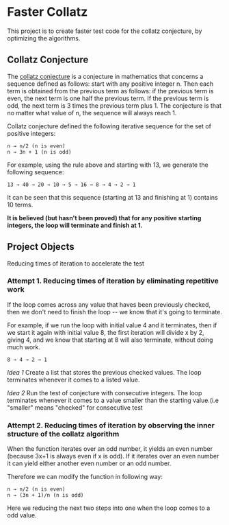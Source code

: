 # Faster Collatz
This project is to create faster test code for the collatz conjecture, by optimizing the algorithms.

## Collatz Conjecture
The [collatz conjecture](https://en.wikipedia.org/wiki/Collatz_conjecture) is a conjecture in mathematics that concerns a sequence defined as follows: start with any positive integer n. Then each term is obtained from the previous term as follows: if the previous term is even, the next term is one half the previous term. If the previous term is odd, the next term is 3 times the previous term plus 1. The conjecture is that no matter what value of n, the sequence will always reach 1.

Collatz conjecture defined the following iterative sequence for the set of positive integers:
```
n → n/2 (n is even)
n → 3n + 1 (n is odd)
```
For example, using the rule above and starting with 13, we generate the following sequence:
```
13 → 40 → 20 → 10 → 5 → 16 → 8 → 4 → 2 → 1
```
It can be seen that this sequence (starting at 13 and finishing at 1) contains 10 terms. 

**It is believed (but hasn't been proved) that for any positive starting integers, the loop will terminate and finish at 1.**

## Project Objects
Reducing times of iteration to accelerate the test

### Attempt 1. Reducing times of iteration by eliminating repetitive  work

If the loop comes across any value that haves been previously checked, then we don't need to finish the loop -- we know that it's going to terminate.

For example, if we run the loop with initial value 4 and it terminates, then if we start it again with initial value 8, the first iteration will divide x by 2, giving 4, and we know that starting at 8 will also terminate, without doing much work. 
```
8 → 4 → 2 → 1
```

_Idea 1_ 
Create a list that stores the previous checked values. The loop terminates whenever it comes to a listed value.

_Idea 2_ 
Run the test of conjecture with consecutive integers. The loop terminates whenever it comes to a value smaller than the starting value.(i.e "smaller" means "checked" for consecutive test

### Attempt 2. Reducing times of iteration by observing the inner structure of the collatz algorithm

When the function iterates over an odd number, it yields an even number (because 3x+1 is always even if x is odd). If it iterates over an even number it can yield either another even number or an odd number. 

Therefore we can modify the function in following way:
```
n → n/2 (n is even)
n → (3n + 1)/n (n is odd)
```
Here we reducing the next two steps into one when the loop comes to a odd value.

